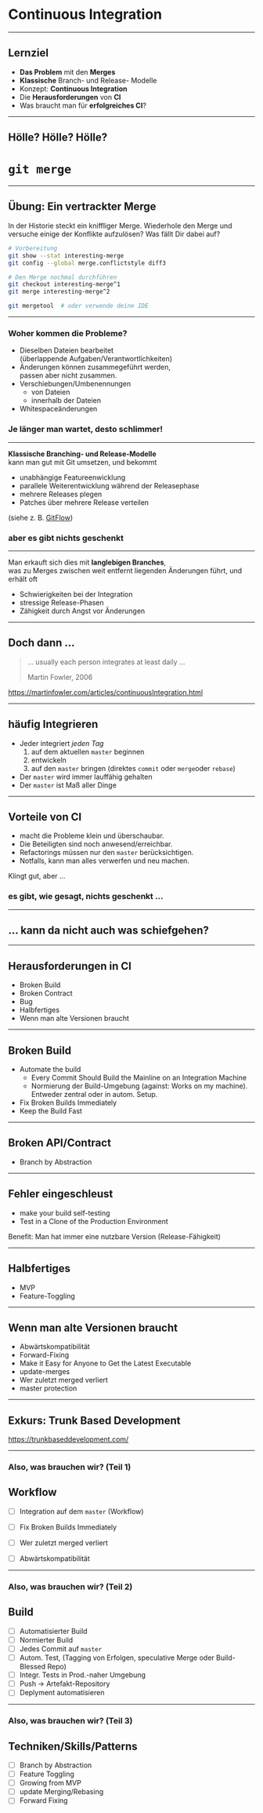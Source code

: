 # Continuous Integration

---

## Lernziel

 * **Das Problem** mit den **Merges**
 * **Klassische** Branch- und Release- Modelle
 * Konzept: **Continuous Integration**
 * Die **Herausforderungen** von **CI**
 * Was braucht man für **erfolgreiches CI**?


---

<!-- .slide: data-background-image="continuous-integration/complicated-merge-resolution.png" -->

## Hölle? Hölle? Hölle?

# `git merge`


---

## Übung: Ein vertrackter Merge

In der Historie steckt ein kniffliger Merge.
Wiederhole den Merge und versuche einige der Konflikte aufzulösen?
Was fällt Dir dabei auf?

```bash
# Vorbereitung
git show --stat interesting-merge
git config --global merge.conflictstyle diff3

# Den Merge nochmal durchführen
git checkout interesting-merge^1
git merge interesting-merge^2

git mergetool  # oder verwende deine IDE
```


---

### Woher kommen die Probleme?

 * Dieselben Dateien bearbeitet\
   (überlappende Aufgaben/Verantwortlichkeiten)
 * Änderungen können zusammegeführt werden,\
   passen aber nicht zusammen.
 * Verschiebungen/Umbenennungen
   * von Dateien
   * innerhalb der Dateien
 * Whitespaceänderungen


### Je länger man wartet, desto schlimmer!

---

**Klassische Branching- und Release-Modelle**\
kann man gut mit Git umsetzen, und bekommt

 * unabhängige Featureenwicklung
 * parallele Weiterentwicklung während der Releasephase
 * mehrere Releases plegen
 * Patches über mehrere Release verteilen

(siehe z. B. [GitFlow](https://nvie.com/posts/a-successful-git-branching-model/))

### aber es gibt nichts geschenkt


---

Man erkauft sich dies mit **langlebigen Branches**,\
was zu Merges zwischen weit entfernt liegenden Änderungen führt, und erhält oft

 * Schwierigkeiten bei der Integration
 * stressige Release-Phasen
 * Zähigkeit durch Angst vor Änderungen


---

## Doch dann ...

> ... usually each person integrates at least daily ...
>
>  Martin Fowler, 2006

https://martinfowler.com/articles/continuousIntegration.html


---

## häufig Integrieren

 * Jeder integriert *jeden Tag*
   1. auf dem aktuellen `master` beginnen
   1. entwickeln
   1. auf den `master` bringen (direktes `commit` oder `merge`oder `rebase`)
 * Der `master` wird immer lauffähig gehalten
 * Der `master` ist Maß aller Dinge

---

## Vorteile von CI

 * macht die Probleme klein und überschaubar.
 * Die Beteiligten sind noch anwesend/erreichbar.
 * Refactorings müssen nur den `master` berücksichtigen.
 * Notfalls, kann man alles verwerfen und neu machen.

Klingt gut, aber ...

### es gibt, wie gesagt, nichts geschenkt ...

---

## ... kann da nicht auch was schiefgehen?

---

## Herausforderungen in CI

 * Broken Build
 * Broken Contract
 * Bug
 * Halbfertiges
 * Wenn man alte Versionen braucht


---

## Broken Build


 * Automate the build
   * Every Commit Should Build the Mainline on an Integration Machine
   * Normierung der Build-Umgebung (against: Works on my machine). Entweder zentral oder in autom. Setup.
 * Fix Broken Builds Immediately
 * Keep the Build Fast


---

## Broken API/Contract

 * Branch by Abstraction



---

## Fehler eingeschleust

 * make your build self-testing
 * Test in a Clone of the Production Environment

Benefit: Man hat immer eine nutzbare Version (Release-Fähigkeit)


---

## Halbfertiges

 * MVP
 * Feature-Toggling

---

## Wenn man alte Versionen braucht

 * Abwärtskompatibilität
 * Forward-Fixing
 * Make it Easy for Anyone to Get the Latest Executable
 * update-merges
 * Wer zuletzt merged verliert
 * master protection

---

## Exkurs: Trunk Based Development

https://trunkbaseddevelopment.com/

---

### Also, was brauchen wir? (Teil 1)

## Workflow

 - [ ] Integration auf dem `master` (Workflow)
 - [ ] Fix Broken Builds Immediately
 - [ ] Wer zuletzt merged verliert
 - [ ] Abwärtskompatibilität


---

### Also, was brauchen wir? (Teil 2)

## Build

 - [ ] Automatisierter Build
 - [ ] Normierter Build
 - [ ] Jedes Commit auf `master`
 - [ ] Autom. Test, (Tagging von Erfolgen, speculative Merge oder Build-Blessed Repo)
 - [ ] Integr. Tests in Prod.-naher Umgebung
 - [ ] Push -> Artefakt-Repository
 - [ ] Deplyment automatisieren

---

### Also, was brauchen wir? (Teil 3)

## Techniken/Skills/Patterns

 - [ ] Branch by Abstraction
 - [ ] Feature Toggling
 - [ ] Growing from MVP
 - [ ] update Merging/Rebasing
 - [ ] Forward Fixing